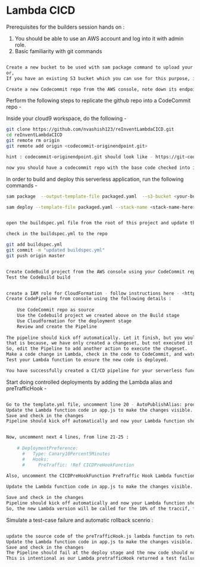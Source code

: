 # Lambda CICD 


Prerequisites for the builders session hands on :

1. You should be able to use an AWS account and log into it with admin role.
2. Basic familiarity with git commands

```bash

Create a new bucket to be used with sam package command to upload your lambda deployment package
or,
If you have an existing S3 bucket which you can use for this purpose, in your account, that's fine too

```

```bash
Create a new Codecommit repo from the AWS console, note down its endpoint
```

Perform the following steps to replicate the github repo into a CodeCommit repo -

Inside your cloud9 workspace, do the following - 

```bash
git clone https://github.com/nvashish123/reInventLambdaCICD.git
cd reInventLambdaCICD
git remote rm origin
git remote add origin <codecommit-originendpoint.git>

hint : codecommit-originendpoint.git should look like - https://git-codecommit.us-east-1.amazonaws.com/v1/repos/reInventCICD.git

now you should have a codecommit repo with the base code checked into it.
```

In order to build and deploy this serverless application, run the following commands - 

```bash
sam package  --output-template-file packaged.yaml  --s3-bucket <your-bucket-name>
```


```bash
sam deploy --template-file packaged.yaml --stack-name <stack-name-here> --capabilities CAPABILITY_IAM
```

```bash

open the buildspec.yml file from the root of this project and update the S3 bucket name to your S3 bucket name in EXPORT statement

check in the buildspec.yml to the repo

git add buildspec.yml
git commit -m "updated buildspec.yml"
git push origin master

```

```bash

Create CodeBuild project from the AWS console using your CodeCommit repo as the source
Test the CodeBuild build

```


```bash

create a IAM role for CloudFormation - follow instructions here - <https://docs.aws.amazon.com/lambda/latest/dg/build-pipeline.html#with-pipeline-create-cfn-role>
Create CodePipeline from console using the following details :
    
    Use CodeCommit repo as source
    Use the Codebuild project we created above on the Build stage
    Use Cloudformation for the deployment stage
    Review and create the Pipeline
    
The pipeline should kick off automatically. Let it finish, but you would notice that it has not deployed the Lambda function just yet.
that is because, we have only created a changeset, but not executed it yet.
So, edit the Pipeline to add another action to execute the chageset.
Make a code change in Lambda, check in the code to CodeCommit, and watch the Pipeline getting kicked off automatically
Test your Lambda function to ensure the new code is deployed. 

You have successfully created a CI/CD pipeline for your serverless function.

```

Start doing controlled deployments by adding the Lambda alias and preTrafficHook - 

```bash

Go to the template.yml file, uncomment line 20 - AutoPublishAlias: prod
Update the Lambda function code in app.js to make the changes visible.
Save and check in the changes
Pipeline should kick off automatically and now your Lambda function should have an Alias created with the name 'prod'


Now, uncomment next 4 lines, from line 21-25 :
    
    # DeploymentPreference:
      #   Type: Canary10Percent5Minutes
      #   Hooks:
      #     PreTraffic: !Ref CICDPreHookFunction
      
Also, uncomment the CICDPreHookFunction PreTraffic Hook Lambda function starting at line 33      

Update the Lambda function code in app.js to make the changes visible.

Save and check in the changes
Pipeline should kick off automatically and now your Lambda function should have a controlled deployment with Canary10Percent5Minutes
So, the new Lambda version will be called for the 10% of the traccif, for the 5 minutes. After 5 minutes, all the traffic will go to the new lambda version code


```

Simulate a test-case failure and automatic rollback scenrio :

```bash

update the source code of the preTrafficHook.js lambda function to return the status as 'Failed' on line 25
Update the Lambda function code in app.js to make the changes visible.
Save and check in the changes
The Pipeline should fail at the deploy stage and the new code should not be deployed.
This is intentional as our Lambda pretrafficHook returned a test failure and the deployment was rolled back.

```



